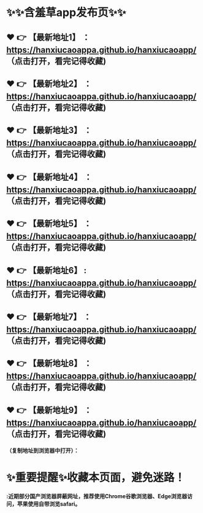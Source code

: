 
# :sparkles::sparkles:含羞草app发布页:sparkles::sparkles:

 :heart: :point_right: 【最新地址1】 ：https://hanxiucaoappa.github.io/hanxiucaoapp/  （点击打开，看完记得收藏)
 ------
 :heart: :point_right: 【最新地址2】 ：https://hanxiucaoappa.github.io/hanxiucaoapp/ （点击打开，看完记得收藏)
 ------
 :heart: :point_right: 【最新地址3】 ：https://hanxiucaoappa.github.io/hanxiucaoapp/   （点击打开，看完记得收藏)
 ------
 :heart: :point_right: 【最新地址4】 ：https://hanxiucaoappa.github.io/hanxiucaoapp/  （点击打开，看完记得收藏)
 ------
 :heart: :point_right: 【最新地址5】 ：https://hanxiucaoappa.github.io/hanxiucaoapp/ （点击打开，看完记得收藏)
 ------
 :heart: :point_right: 【最新地址6】 : https://hanxiucaoappa.github.io/hanxiucaoapp/  （点击打开，看完记得收藏)
 ------
 :heart: :point_right: 【最新地址7】 ：https://hanxiucaoappa.github.io/hanxiucaoapp/  （点击打开，看完记得收藏)
 ------
 :heart: :point_right: 【最新地址8】 ：https://hanxiucaoappa.github.io/hanxiucaoapp/    （点击打开，看完记得收藏)
 ------
 :heart: :point_right: 【最新地址9】 ：https://hanxiucaoappa.github.io/hanxiucaoapp/   （点击打开，看完记得收藏)
  ------

  
#### （复制地址到浏览器中打开）：
# :sparkles:重要提醒:sparkles:收藏本页面，避免迷路！
#### :近期部分国产浏览器屏蔽网址，推荐使用Chrome谷歌浏览器、Edge浏览器访问，苹果使用自带浏览safari。
